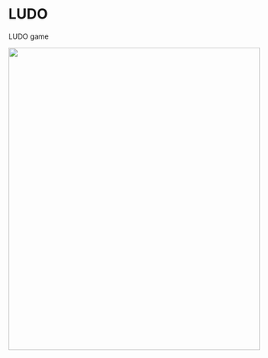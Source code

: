 # LUDO
 LUDO game

<img src="![Screenshot 2023-05-30 160725](https://github.com/nirupamkumar/Ludo-Royale/assets/63305439/52fff383-735f-4bbd-9168-33b7de7ac925)
" width="500" height="600">
